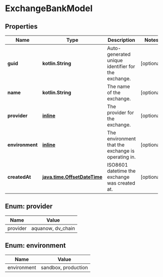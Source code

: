 
# ExchangeBankModel

## Properties
Name | Type | Description | Notes
------------ | ------------- | ------------- | -------------
**guid** | **kotlin.String** | Auto-generated unique identifier for the exchange. |  [optional]
**name** | **kotlin.String** | The name of the exchange. |  [optional]
**provider** | [**inline**](#Provider) | The provider for the exchange. |  [optional]
**environment** | [**inline**](#Environment) | The environment that the exchange is operating in. |  [optional]
**createdAt** | [**java.time.OffsetDateTime**](java.time.OffsetDateTime.md) | ISO8601 datetime the exchange was created at. |  [optional]


<a name="Provider"></a>
## Enum: provider
Name | Value
---- | -----
provider | aquanow, dv_chain


<a name="Environment"></a>
## Enum: environment
Name | Value
---- | -----
environment | sandbox, production



